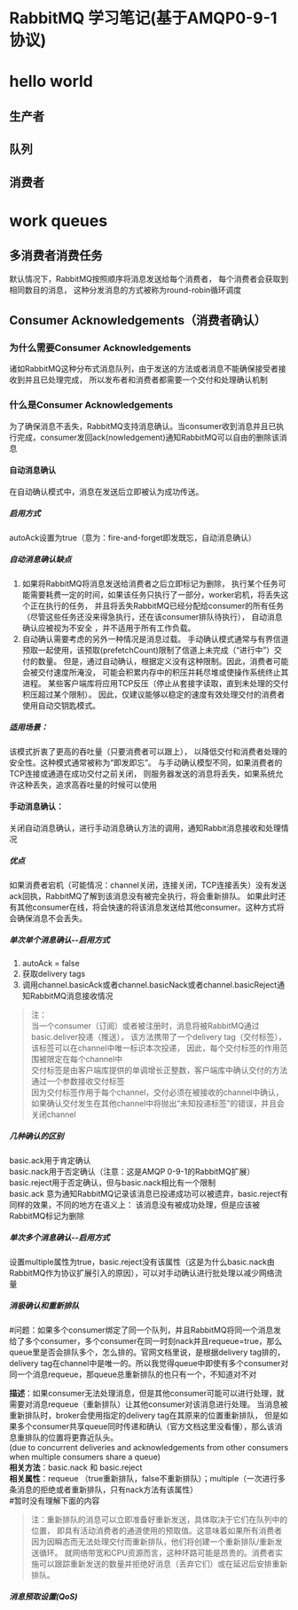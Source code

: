 # RabbitMQ 学习笔记(基于AMQP0-9-1协议)
# hello world
## 生产者
## 队列
## 消费者
# work queues
## 多消费者消费任务
默认情况下，RabbitMQ按照顺序将消息发送给每个消费者，
每个消费者会获取到相同数目的消息，
这种分发消息的方式被称为round-robin循环调度
## Consumer Acknowledgements（消费者确认）
### 为什么需要Consumer Acknowledgements

诸如RabbitMQ这种分布式消息队列，由于发送的方法或者消息不能确保接受者接收到并且已处理完成，
所以发布者和消费者都需要一个交付和处理确认机制

### 什么是Consumer Acknowledgements  
为了确保消息不丢失，RabbitMQ支持消息确认。当consumer收到消息并且已执行完成，consumer发回ack(nowledgement)通知RabbitMQ可以自由的删除该消息  
#### 自动消息确认  
在自动确认模式中，消息在发送后立即被认为成功传送。
##### 启用方式
autoAck设置为true（意为：fire-and-forget即发既忘，自动消息确认）  
##### 自动消息确认缺点
1. 如果将RabbitMQ将消息发送给消费者之后立即标记为删除，
执行某个任务可能需要耗费一定的时间，如果该任务只执行了一部分，worker宕机，将丢失这个正在执行的任务，
并且将丢失RabbitMQ已经分配给consumer的所有任务（尽管这些任务还没来得急执行，还在该consumer排队待执行），
自动消息确认应被视为不安全 ，并不适用于所有工作负载。 
2. 自动确认需要考虑的另外一种情况是消息过载。
手动确认模式通常与有界信道预取一起使用，该预取(prefetchCount)限制了信道上未完成（“进行中”）交付的数量。
但是，通过自动确认，根据定义没有这种限制。因此，消费者可能会被交付速度所淹没，
可能会积累内存中的积压并耗尽堆或使操作系统终止其进程。
某些客户端库将应用TCP反压（停止从套接字读取，直到未处理的交付积压超过某个限制）。
因此，仅建议能够以稳定的速度有效处理交付的消费者使用自动交钥匙模式。
##### 适用场景：
该模式折衷了更高的吞吐量（只要消费者可以跟上），
以降低交付和消费者处理的安全性。这种模式通常被称为“即发即忘”。
与手动确认模型不同，如果消费者的TCP连接或通道在成功交付之前关闭，
则服务器发送的消息将丢失，如果系统允许这种丢失，追求高吞吐量的时候可以使用
#### 手动消息确认：
关闭自动消息确认，进行手动消息确认方法的调用，通知Rabbit消息接收和处理情况
##### 优点
如果消费者宕机（可能情况：channel关闭，连接关闭，TCP连接丢失）没有发送ack回执，RabbitMQ了解到该消息没有被完全执行，将会重新排队。
如果此时还有其他consumer在线，将会快速的将该消息发送给其他consumer。这种方式将会确保消息不会丢失。 
##### 单次单个消息确认--启用方式
1. autoAck = false
2. 获取delivery tags
3. 调用channel.basicAck或者channel.basicNack或者channel.basicReject通知RabbitMQ消息接收情况
>注：  
当一个consumer（订阅）或者被注册时，消息将被RabbitMQ通过basic.deliver投递（推送），
该方法携带了一个delivery tag（交付标签），该标签可以在channel中唯一标识本次投递，
因此，每个交付标签的作用范围被限定在每个channel中  
交付标签是由客户端库提供的单调增长正整数，客户端库中确认交付的方法通过一个参数接收交付标签  
因为交付标签作用于每个channel，交付必须在被接收的channel中确认，
如果确认交付发生在其他channel中将抛出“未知投递标签”的错误，并且会关闭channel

##### 几种确认的区别
basic.ack用于肯定确认  
basic.nack用于否定确认（注意：这是AMQP 0-9-1的RabbitMQ扩展）  
basic.reject用于否定确认，但与basic.nack相比有一个限制  
basic.ack 意为通知RabbitMQ记录该消息已投递成功可以被遗弃，basic.reject有同样的效果，不同的地方在语义上：
该消息没有被成功处理，但是应该被RabbitMQ标记为删除

##### 单次多个消息确认--启用方式
设置multiple属性为true，basic.reject没有该属性（这是为什么basic.nack由RabbitMQ作为协议扩展引入的原因），可以对手动确认进行批处理以减少网络流量


##### 消极确认和重新排队
#问题：如果多个consumer绑定了同一个队列，并且RabbitMQ将同一个消息发给了多个consumer，多个consumer在同一时刻nack并且requeue=true，那么queue里是否会排队多个，怎么排的。官网文档里说，是根据delivery tag排的，delivery tag在channel中是唯一的。所以我觉得queue中即使有多个consumer对同一个消息requeue，那queue总重新排队的也只有一个，不知道对不对

**描述**：如果consumer无法处理消息，但是其他consumer可能可以进行处理，就需要对消息requeue（重新排队）让其他consumer对该消息进行处理。
当消息被重新排队时，broker会使用指定的delivery tag在其原来的位置重新排队，
但是如果多个consumer共享queue同时传递和确认（官方文档这里没看懂），那么该消息重排队的位置将更靠近队头。  
(due to concurrent deliveries and acknowledgements from other consumers when multiple consumers share a queue)  
**相关方法**：basic.nack 和 basic.reject  
**相关属性**：requeue （true重新排队，false不重新排队）；multiple（一次进行多条消息的拒绝或者重新排队，只有nack方法有该属性）  
#暂时没有理解下面的内容
> 注：重新排队的消息可以立即准备好重新发送，具体取决于它们在队列中的位置，
即具有活动消费者的通道使用的预取值。这意味着如果所有消费者因为因瞬态而无法处理交付而重新排队，他们将创建一个重新排队/重新发送循环。
就网络带宽和CPU资源而言，这种环路可能是昂贵的。消费者实施可以跟踪重新发送的数量并拒绝好消息（丢弃它们）或在延迟后安排重新排队。
##### 消息预取设置(QoS)
